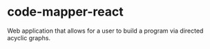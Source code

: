 # code-mapper-react
Web application that allows for a user to build a program via directed acyclic graphs.

